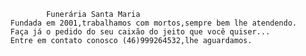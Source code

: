               Funerária Santa Maria
      Fundada em 2001,trabalhamos com mortos,sempre bem lhe atendendo.
      Faça já o pedido do seu caixão do jeito que você quiser...
      Entre em contato conosco (46)999264532,lhe aguardamos.
